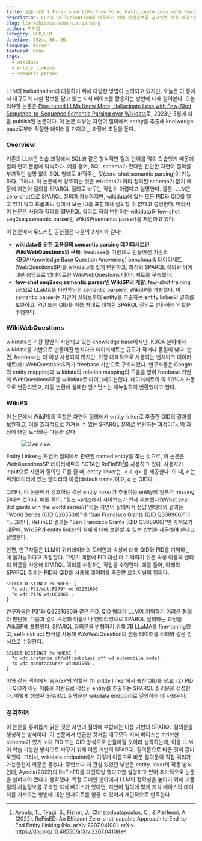 ```yaml
---
title: 논문 리뷰 | Fine-tuned LLMs Know More, Hallucinate Less with Few-Shot Sequence-to-Sequence Semantic Parsing over Wikidata
description: LLM의 hallucination에 대응하기 위해 사실정보를 담고있는 지식 베이스를 활용하려는 논의가 다양하다. LLM의 truthness를 향상시키기 위해 자연어 질의에서 entity를 추출해 지식 베이스로부터 적합한 데이터를 추출해오는 방법에 대해 알아보자.
slug: llm-wikidata-semantic-parsing
author: 박하람
category: NLP/LLM
datetime: 2024. 06. 26.
language: Korean
featured: None
tags:
  - wikidata
  - entity linking
  - semantic parser
---
```


LLM의 hallucination에 대응하기 위해 다양한 방법이 논의되고 있지만, 오늘은 이 중에서 대규모의 사실 정보를 담고 있는 지식 베이스를 활용하는 방안에 대해 알아본다. 오늘 리뷰할 논문은 [Fine-tuned LLMs Know More, Hallucinate Less with Few-Shot Sequence-to-Sequence Semantic Parsing over Wikidata](https://arxiv.org/abs/2305.14202)로, 2023년 5월에 처음 publish된 논문이다. 이 논문 리뷰는 자연어 질의에서 entity를 추출해 knolwedge base로부터 적절한 데이터를 가져오는 과정에 초점을 둔다.

### Overview

기존의 LLM은 학습 과정에서 SQL과 같은 형식적인 질의 언어를 많이 학습했기 때문에 질의 언어 문법에 익숙하다. 예를 들어, SQL schema가 있다면 간단한 자연어 질의를 부가적인 설명 없이 SQL 형태로 바꿔주는 것(zero-shot semantic parsing)이 가능하다. 그러나, 이 논문에서 강조하는 것은 wikidata가 미리 정의된 schema가 없기 때문에 자연어 질의를 SPARQL 질의로 바꾸는 작업이 어렵다고 설명한다. 물론, LLM은 zero-shot으로 SPARQL 질의가 가능하지만, wikidata에 있는 모든 PID와 QID를 알고 있지 않고 프롬프트 상에서 모든 ID를 포함해서 질의할 수 없다고 설명한다. 따라서 이 논문은 사용자 질의를 SPARQL 쿼리로 직접 변환하는 wikidata용 few-shot seq2seq semantic parser인 WikiSP(semantic parser)를 제안하고 있다.

이 논문에서 두드러진 공헌점은 다음의 2가지와 같다:

- **wikidata를 위한 고품질의 semantic parsing 데이터세트인 WikiWebQuestions의 구축**: freebase를 기반으로 만들어진 기존의 KBQA(Knowledge Base Question Answering) benchmark 데이터세트(WebQuestionsSP)를 wikidata에 맞게 변환하고, 최신의 SPARQL 질의와 이에 대한 응답으로 업데이트한 WikiWebQuestions 데이터세트를 구축했다.
- **few-shot seq2seq semantic parser인 WikiSP의 개발**: few-shot training set으로 LLaMA를 파인튜닝한 semantic parser인 WikiSP를 개발했다. 이 semantic parser는 자연어 질의로부터 entity를 추출하는 entity linker의 결과를 보완하고, PID 또는 QID를 이름 형태로 대체한 SPARQL 질의로 변환하는 역할을 수행한다.

### WikiWebQuestions

wikidata는 가장 활발히 사용되고 있는 knowledge base이지만, KBQA 분야에서 wikidata를 기반으로 만들어진 벤치마크 데이터세트는 규모가 작거나 품질이 낮다. 반면, freebase는 더 이상 사용되지 않지만, 가장 대표적으로 사용되는 벤치마크 데이터세트(예: WebQuestionsSP)가 freebase 기반으로 구축되었다. 연구자들은 Google의 entity mapping과 wikidata의 relation mapping의 도움을 받아 freebase 기반의 WebQuestionsSP를 wikidata로 마이그레이션했다. 데이터세트의 약 60%가 자동으로 변환되었고, 자동 변환에 실패한 인스턴스는 매뉴얼하게 변환했다고 한다.

### WikiPS

이 논문에서 WikiPS의 역할은 자연어 질의에서 entity linker로 추출한 QID의 결과를 보완하고, 이를 효과적으로 가져올 수 있는 SPARQL 질의로 변환하는 과정이다. 이 과정에 대한 도식화는 다음과 같다:

<figure class="flex justify-center">
  <!-- <figcaption>Overview (Xu et al., 2023)</figcaption> -->
  <img src="/llm-wikidata-semantic-parsing/overview.png" title="Overview">    
</figure>

Entity Linker는 자연어 질의에서 관련된 named entity를 찾는 것으로, 이 논문은 WebQuestionsSP 데이터세트의 SOTA인 ReFinED[^1]를 사용하고 있다. 사용자가 input으로 자연어 질의인 $T$ 를 줄 때, entity linker는 $<e,q>$ 를 제공한다. 이 때, $e$ 는 위키데이터에 있는 엔티티의 이름(default name)이고, $q$ 는 QID다.

그러나, 이 논문에서 강조하는 것은 entity linker가 추출하는 entity의 일부가 missing된다는 것이다. 예를 들어, "월드 시리즈에서 자이언츠가 언제 우승했나?(What year did giants win the world series?)"라는 자연어 질의에서 정답 엔티티의 결과는 "World Series (QID Q265538)"과 "San Francisco Giants (QID Q308966)"이다. 그러나, ReFinED 결과는 "San Francisco Giants (QID Q308966)"만 가져오기 때문에, WikiSP가 entity linker의 실패에 대해 보완할 수 있는 방법을 제공해야 한다고 설명한다.

한편, 연구자들은 LLM이 위키데이터의 도메인과 속성에 대해 QID와 PID를 기억하는 게 불가능하다고 가정한다. 그렇기 때문에 PID 대신 더 기억하기 쉬운 속성 이름과 엔티티 이름을 사용해 SPARQL 쿼리를 수정하는 작업을 수행한다. 예를 들어, 아래의 SPARQL 질의는 PID와 QID를 사용해 데이터를 추출한 오리지널의 질의다.

```sparql
SELECT DISTINCT ?x WHERE {
  ?x wdt:P31/wdt:P279* wd:Q3231690 .
  ?x wdt:P176 wd:Q81965 .
}
```

연구자들은 P31와 Q3231690과 같은 PID, QID 형태가 LLM이 기억하기 어려운 형태라 판단해, 다음과 같이 속성의 이름이나 엔티티명으로 SPARQL 질의하는 과정을 WikiSP에 포함했다. SPARQL 질의문을 변형하기 위해 7B LLaMA를 fine-tuning했고, self-instruct 방식을 사용해 WikiWebQuestion의 샘플 데이터를 아래와 같은 방식으로 수정한다.

```sparql
SELECT DISTINCT ?x WHERE {
  ?x wdt:instance_of/wdt:subclass_of* wd:automobile_model .
  ?x wdt:manufacturer wd:Q81965 .
}
```

이와 같은 맥락에서 WikiSP의 역할은 (1) entity linker에서 놓친 QID를 찾고, (2) PID나 QID가 아닌 이름을 기반으로 작성된 entity를 추출하는 SPARQL 질의문을 생성한다. 이렇게 생성된 SPARQL 질의문은 wikidata endpoint로 질의하는 데 사용된다.

### 정리하며

이 논문을 흥미롭게 읽은 것은 자연어 질의에 부합하는 이름 기반의 SPARQL 질의문을 생성하는 방식이다. 이 논문에서 언급한 것처럼 대규모의 지식 베이스는 strict한 schema가 있기 보다 PID 또는 QID 방식으로 만들어질 것이라 생각하는데, 이를 LLM이 학습 가능한 방식으로 바꾸기 위해 이름 기반의 SPARQL 질의문으로 바꾼 것이 흥미로웠다. 그러나, wikidata endpoint에서 이렇게 이름으로 바꾼 질의문이 직접 쿼리가 가능한건지 의문은 들었다. 무엇보다 더 관심 있었던 부분은 entity linker의 작동 방식인데, Ayoola(2022)의 ReFinED를 파인튜닝 했다고만 설명하고 있어 추가적으로 논문을 살펴봐야 겠다고 생각했다. 특정 도메인 분야에서 LLM의 정확성을 높이기 위해 고품질의 사실정보를 구축한 지식 베이스가 있다면, 자연어 질의에 맞게 지식 베이스의 데이터를 가져오는 방법에 대한 인사이트를 얻을 수 있어서 개인적으로 만족한다.

[^1]: Ayoola, T., Tyagi, S., Fisher, J., Christodoulopoulos, C., & Pierleoni, A. (2022). ReFinED: An Efficient Zero-shot-capable Approach to End-to-End Entity Linking (No. arXiv:2207.04108). arXiv. https://doi.org/10.48550/arXiv.2207.04108
